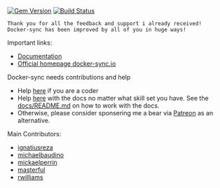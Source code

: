 [![Gem Version](https://badge.fury.io/rb/docker-sync.svg)](https://badge.fury.io/rb/docker-sync) [![Build Status](https://www.travis-ci.com/EugenMayer/docker-sync.svg?branch=master)](https://www.travis-ci.com/github/EugenMayer/docker-sync) 

    Thank you for all the feedback and support i already received!
    Docker-sync has been improved by all of you in huge ways!

Important links:

- [Documentation](https://docker-sync.readthedocs.io/en/latest/index.html#)
- [Official homepage docker-sync.io](http://docker-sync.io)

Docker-sync needs contributions and help

- Help [here](https://github.com/EugenMayer/docker-sync/issues?q=is%3Aissue+is%3Aopen+label%3A%22help+wanted%22) if you are a coder
- Help [here](https://github.com/EugenMayer/docker-sync/issues?utf8=%E2%9C%93&q=is%3Aissue%20is%3Aopen%20label%3A%22help%20wanted%22%20%20label%3A%22documentation%22%20) with the docs no matter what skill set you have. See the [docs/README.md](docs/README.md) on how to work with the docs.
 - Otherwise, please consider sponsering me a bear via [Patreon](https://patreon.com/eugenmayer) as an alternative.
 
Main Contributors:

- [ignatiusreza](https://github.com/ignatiusreza)
- [michaelbaudino](https://github.com/michaelbaudino)
- [mickaelperrin](https://github.com/mickaelperrin)
- [masterful](https://github.com/masterful)
- [rwilliams](https://github.com/rwilliams)

[1.1]: http://i.imgur.com/tXSoThF.png
[1]: http://www.twitter.com/dockersync
